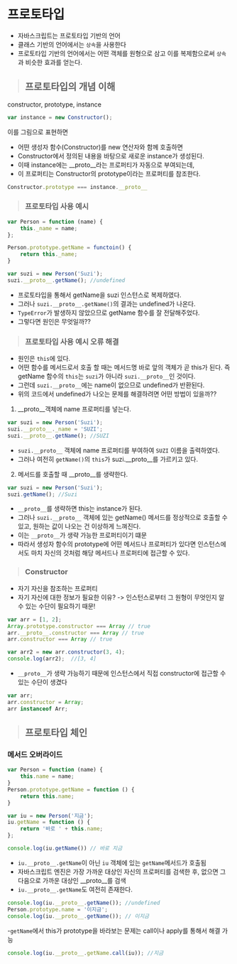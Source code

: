 <h1>프로토타입</h1>

- 자바스크립트는 프로토타입 기반의 언어
- 클래스 기반의 언어에서는 `상속`을 사용한다
- 프로토타입 기반의 언어에서는 어떤 객체를 원형으로 삼고 이를 복제함으로써 `상속`과 비슷한 효과를 얻는다.

><h2>프로토타입의 개념 이해</h2>
constructor, prototype, instance

```js
var instance = new Constructor();
```

이를 그림으로 표현하면

- 어떤 생성자 함수(Constructor)를 new 연산자와 함께 호출하면
- Constructor에서 정의된 내용을 바탕으로 새로운 instance가 생성된다.
- 이때 instance에는 __proto__라는 프로퍼티가 자동으로 부여되는데,
- 이 프로퍼티는 Constructor의 prototype이라는 프로퍼티를 참조한다.

```js
Constructor.prototype === instance.__proto__
```

><h3>프로토타입 사용 예시</h3>

```js
var Person = function (name) {
    this._name = name;
};

Person.prototype.getName = functoin() {
    return this._name;
}

var suzi = new Person('Suzi');
suzi.__proto__.getName(); //undefined
```

- 프로토타입을 통해서 getName을 suzi 인스턴스로 복제하였다.
- 그러나 `suzi.__proto__.getName()`의 결과는 undefined가 나온다.
- `TypeError`가 발생하지 않았으므로 getName 함수를 잘 전달해주었다.
- 그렇다면 원인은 무엇일까??

><h3>프로토타입 사용 예시 오류 해결</h3>

- 원인은 `this`에 있다.
- 어떤 함수를 메서드로서 호출 할 때는 메서드명 바로 앞의 객체가 곧 this가 된다. 즉 getName 함수의 `this`는 `suzi`가 아니라 `suzi.__proto__`인 것이다. 
- 그런데 `suzi.__proto__`에는 name이 없으므로 undefined가 반환된다.
- 위의 코드에서 undefined가 나오는 문제를 해결하려면 어떤 방법이 있을까??

1. __proto__객체에 name 프로퍼티를 넣는다.
```js
var suzi = new Person('Suzi');
suzi.__proto__._name = 'SUZI';
suzi.__proto__.getName(); //SUZI
```

- `suzi.__proto__` 객체에 name 프로퍼티를 부여하여 `SUZI` 이름을 출력하였다.
- 그러나 여전히 `getName()`의 `this`가 suzi.__proto__를 가르키고 있다.

2. 메서드를 호출할 때 __proto__를 생략한다.
```js
var suzi = new Person('Suzi');
suzi.getName(); //Suzi
```

- `__proto__`를 생략하면 this는 instance가 된다.
- 그러나 `suzi.__proto__` 객체에 있는 getName() 메서드를 정상적으로 호출할 수 있고, 원하는 값이 나오는 건 이상하게 느껴진다.
- 이는 `__proto__`가 생략 가능한 프로퍼티이기 떄문
- 따라서 생성자 함수의 prototype에 어떤 메서드나 프로퍼티가 있다면 인스턴스에서도 마치 자신의 것처럼 해당 메서드나 프로퍼티에 접근할 수 있다.

><h3>Constructor</h3>
- 자기 자신을 참조하는 프로퍼티
- 자기 자신에 대한 정보가 필요한 이유? -> 인스턴스로부터 그 원형이 무엇인지 알 수 있는 수단이 필요하기 때문!

```js
var arr = [1, 2];
Array.prototype.constructor === Array // true
arr.__proto__.constructor === Array // true
arr.constructor === Array // true

var arr2 = new arr.constructor(3, 4);
console.log(arr2);  //[3, 4]
```

- `__proto__`가 생략 가능하기 때문에 인스턴스에서 직접 constructor에 접근할 수 있는 수단이 생겼다

```js
var arr;
arr.constructor = Array;
arr instanceof Arr;
```

><h2>프로토타입 체인</h2>

<h3>메서드 오버라이드</h3>

```js
var Person = function (name) {
    this.name = name;
}
Person.prototype.getName = function () {
    return this.name;
}

var iu = new Person('지금');
iu.getName = function () {
    return '바로 ' + this.name;
};

console.log(iu.getName()) // 바로 지금
```

- `iu.__proto__.getName`이 아닌 `iu` 객체에 있는 `getName`메서드가 호출됨
- 자바스크립트 엔진은 가장 가까운 대상인 자신의 프로퍼티를 검색한 후, 없으면 그다음으로 가까운 대상인 __proto__를 검색
- `iu.__proto__.getName`도 여전히 존재한다.

```js
console.log(iu.__proto__.getName()); //undefined
Person.prototype.name = '이지금';
console.log(iu.__proto__.getName()); // 이지금
```

-`getName`에서 this가 prototype을 바라보는 문제는 call이나 apply를 통해서 해결 가능

```js
console.log(iu.__proto__.getName.call(iu)); //지금
```


